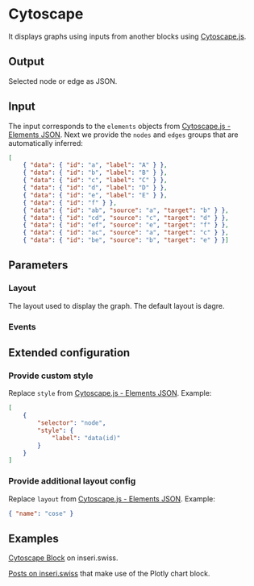 # Cytoscape

It displays graphs using inputs from another blocks using [Cytoscape.js](https://js.cytoscape.org/).

## Output

Selected node or edge as JSON.

## Input

The input corresponds to the `elements` objects from [Cytoscape.js - Elements JSON](https://js.cytoscape.org/#notation/elements-json). Next we provide the `nodes` and `edges` groups that are automatically inferred:

```json
[
	{ "data": { "id": "a", "label": "A" } },
	{ "data": { "id": "b", "label": "B" } },
	{ "data": { "id": "c", "label": "C" } },
	{ "data": { "id": "d", "label": "D" } },
	{ "data": { "id": "e", "label": "E" } },
	{ "data": { "id": "f" } },
	{ "data": { "id": "ab", "source": "a", "target": "b" } },
	{ "data": { "id": "cd", "source": "c", "target": "d" } },
	{ "data": { "id": "ef", "source": "e", "target": "f" } },
	{ "data": { "id": "ac", "source": "a", "target": "c" } },
	{ "data": { "id": "be", "source": "b", "target": "e" } }]
```

## Parameters

### Layout

The layout used to display the graph. The default layout is dagre.

### Events

## Extended configuration

### Provide custom style

Replace `style` from [Cytoscape.js - Elements JSON](https://js.cytoscape.org/#notation/elements-json). Example:

```json
[
	{
		"selector": "node",
		"style": {
			"label": "data(id)"
		}
	}
]
```

### Provide additional layout config

Replace `layout` from [Cytoscape.js - Elements JSON](https://js.cytoscape.org/#notation/elements-json). Example:

```json
{ "name": "cose" }
```

## Examples

[Cytoscape Block](https://inseri.swiss/2023/11/cytoscape-block/) on inseri.swiss.

[Posts on inseri.swiss](https://inseri.swiss/tag/cytoscape/) that make use of the Plotly chart block.
